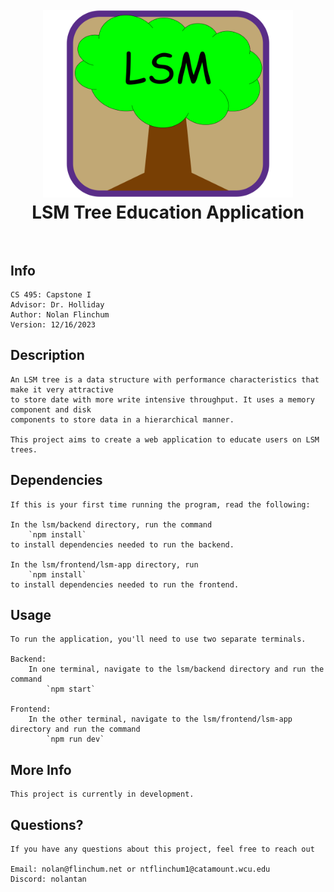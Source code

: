 <h1 align="center">
    <br>
        <a href="https://github.com/NolanTan/Capstone-1">
            <img src="lsm/frontend/lsm-app/lsm-logo.png" alt="LSM" width="400">
        </a>
    <br>
        LSM Tree Education Application
    <br><br>
</h1>

## Info
    CS 495: Capstone I
    Advisor: Dr. Holliday
    Author: Nolan Flinchum
    Version: 12/16/2023

## Description
    An LSM tree is a data structure with performance characteristics that make it very attractive
    to store date with more write intensive throughput. It uses a memory component and disk
    components to store data in a hierarchical manner.

    This project aims to create a web application to educate users on LSM trees. 

## Dependencies
    If this is your first time running the program, read the following:
    
    In the lsm/backend directory, run the command 
        `npm install` 
    to install dependencies needed to run the backend.
    
    In the lsm/frontend/lsm-app directory, run 
        `npm install` 
    to install dependencies needed to run the frontend.

## Usage
    To run the application, you'll need to use two separate terminals.
    
    Backend:
        In one terminal, navigate to the lsm/backend directory and run the command
            `npm start`
    
    Frontend:
        In the other terminal, navigate to the lsm/frontend/lsm-app directory and run the command
            `npm run dev`

## More Info
    This project is currently in development. 

## Questions?
    If you have any questions about this project, feel free to reach out

    Email: nolan@flinchum.net or ntflinchum1@catamount.wcu.edu
    Discord: nolantan
